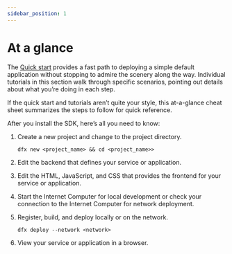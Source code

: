 ```yaml
---
sidebar_position: 1
---
```

# At a glance

The [Quick start](/tutorials/deploy_sample_app.md) provides a fast path to deploying a simple default application without stopping to admire the scenery along the way. Individual tutorials in this section walk through specific scenarios, pointing out details about what you’re doing in each step.

If the quick start and tutorials aren’t quite your style, this at-a-glance cheat sheet summarizes the steps to follow for quick reference.

After you install the SDK, here’s all you need to know:

1.  Create a new project and change to the project directory.

        dfx new <project_name> && cd <project_name>>

2.  Edit the backend that defines your service or application.

3.  Edit the HTML, JavaScript, and CSS that provides the frontend for your service or application.

4.  Start the Internet Computer for local development or check your connection to the Internet Computer for network deployment.

5.  Register, build, and deploy locally or on the network.

        dfx deploy --network <network>

6.  View your service or application in a browser.
